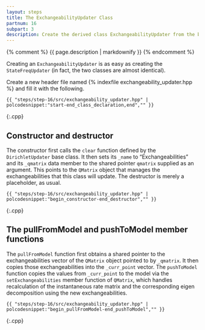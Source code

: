 ```yaml
---
layout: steps
title: The ExchangeabilityUpdater Class
partnum: 16
subpart: 3
description: Create the derived class ExchangeabilityUpdater from the base class DirichletUpdater. 
---
```

{% comment %}
{{ page.description | markdownify }}
{% endcomment %}

Creating an `ExchangeabilityUpdater` is as easy as creating the `StateFreqUpdater` (in fact, the two classes are almost identical). 

Create a new header file named {% indexfile exchangeability_updater.hpp %} and fill it with the following.
~~~~~~
{{ "steps/step-16/src/exchangeability_updater.hpp" | polcodesnippet:"start-end_class_declaration,end","" }}
~~~~~~
{:.cpp}

## Constructor and destructor

The constructor first calls the `clear` function defined by the `DirichletUpdater` base class. It then sets its `_name` to “Exchangeabilities” and its `_qmatrix` data member to the shared pointer `qmatrix` supplied as an argument. This points to the `QMatrix` object that manages the exchangeabilities that this class will update. The destructor is merely a placeholder, as usual.
~~~~~~
{{ "steps/step-16/src/exchangeability_updater.hpp" | polcodesnippet:"begin_constructor-end_destructor","" }}
~~~~~~
{:.cpp}

## The pullFromModel and pushToModel member functions

The `pullFromModel` function first obtains a shared pointer to the exchangeabilities vector of the `QMatrix` object pointed to by `_qmatrix`. It then copies those exchangeabilities into the `_curr_point` vector. The `pushToModel` function copies the values from `_curr_point` to the model via the `setExchangeabilities` member function of `QMatrix`, which handles recalculation of the instantaneous rate matrix and the corresponding eigen decomposition using the new exchangeabilities.
~~~~~~
{{ "steps/step-16/src/exchangeability_updater.hpp" | polcodesnippet:"begin_pullFromModel-end_pushToModel","" }}
~~~~~~
{:.cpp}
